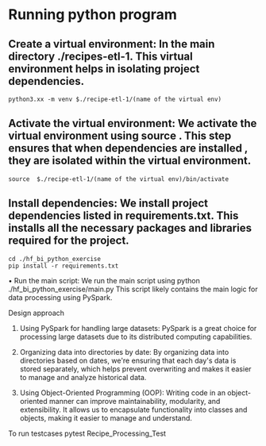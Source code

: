 # Running python program
##	Create a virtual environment: In the main directory ./recipes-etl-1. This virtual environment helps in isolating project dependencies.
```
python3.xx -m venv $./recipe-etl-1/(name of the virtual env)
```

## Activate the virtual environment: We activate the virtual environment using source . This step ensures that when dependencies are installed , they are isolated within the virtual environment.
```
source  $./recipe-etl-1/(name of the virtual env)/bin/activate
```
## Install dependencies: We install project dependencies listed in requirements.txt. This installs all the necessary packages and libraries required for the project.
```
cd ./hf_bi_python_exercise
pip install -r requirements.txt
```
•	Run the main script: We run the main script using python ./hf_bi_python_exercise/main.py This script likely contains the main logic for data processing using PySpark.

Design approach
1.	Using PySpark for handling large datasets: PySpark is a great choice for processing large datasets due to its distributed computing capabilities.

2.	Organizing data into directories by date: By organizing  data into directories based on dates, we're ensuring that each day's data is stored separately, which helps prevent overwriting and makes it easier to manage and analyze historical data.

3.	Using Object-Oriented Programming (OOP): Writing  code in an object-oriented manner can improve maintainability, modularity, and extensibility. It allows us to encapsulate functionality into classes and objects, making it easier to manage and understand.

To run testcases
pytest Recipe_Processing_Test
